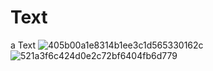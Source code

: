 # Text
a Text
![405b00a1e8314b1ee3c1d565330162c](https://github.com/user-attachments/assets/ba1aca39-3390-4ab7-ba51-a41d3836583b)
![521a3f6c424d0e2c72bf6404fb6d779](https://github.com/user-attachments/assets/f465f862-1960-4ab7-b614-1802ccb3fc00)
